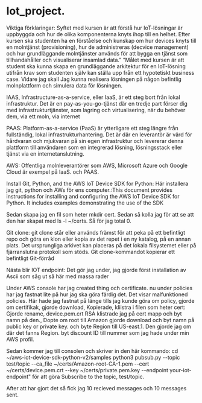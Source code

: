 # Iot_project. 
Viktiga förklaringar: Syftet med kursen är att förstå hur IoT-lösningar är uppbyggda och hur de olika komponenterna knyts ihop till en helhet.
Efter kursen ska studenten ha en förståelse och kunskap om hur devices knyts till en molntjänst (provisioning), hur de administreras (decvice management) och hur grundläggande molntjänster används för att bygga en tjänst som tillhandahåller och visualiserar insamlad data.” ”Målet med kursen är att student ska kunna skapa en grundläggande arkitektur för en IoT-lösning utifrån krav som studenten själv kan ställa upp från ett hypotetiskt business case. 
Vidare jag skall Jag kunna realisera lösningen på någon befintlig molnplattform och simulera data för lösningen.

IAAS, Infrastructure-as-a-service, eller IaaS, är ett steg bort från lokal infrastruktur. Det är en pay-as-you-go-tjänst där en tredje part förser dig med infrastrukturtjänster,
som lagring och virtualisering, när du behöver dem, via ett moln, via internet

PAAS: Platform-as-a-service (PaaS) är ytterligare ett steg längre från fullständig, lokal infrastrukturhantering. Det är där en leverantör är värd för hårdvaran och mjukvaran på sin egen infrastruktur och levererar denna plattform till användaren som en integrerad lösning, 
lösningsstack eller tjänst via en internetanslutning.

AWS: Offentliga molnleverantörer som AWS, Microsoft Azure och Google Cloud är exempel på IaaS. och PAAS.

Install Git, Python, and the AWS IoT Device SDK for Python: Här installera jag git, python och AWs för ens computer.:This document provides instructions for
installing and configuring the AWS IoT Device SDK for Python. It includes examples demonstrating the use of the SDK

Sedan skapa jag en fil som heter mkdir cert. Sedan så kolla jag för att se att den har skapat med ls -l ~/certs. Så för jag total 0.

Git clone: git clone står eller används främst för att peka på ett befintligt repo och göra en klon eller kopia av det repet i en ny katalog, på en annan 
plats. Det ursprungliga arkivet kan placeras på det lokala filsystemet eller på fjärranslutna protokoll som stöds. Git clone-kommandot kopierar ett befintligt
Git-förråd

Nästa blir IOT endpoint: Det gör jag under, jag gjorde först installation av Ascii som såg ut så här med massa rader

Under AWS console har jag created thing och certificate. nu under policies har jag fastnat lite på hur jag ska göra färdig det. 
Det visar malfunktioned policies. Här hade jag fastnat på länge tills jag kunde göra om policy, gjorde om certifikak, gjorde download, Kopierade, kliistra i filen som heter cert:
Gjorde rename, device.pem.crt
RSA klistrade jag på cert mapp och byt namn på den., Dopte om root till Amazon
gjorde download och byt namn på public key or private key.
och byte Region till US-east.1. Den gjorde jag om där det fanns Region. byt discount ID till nummer som jag hade under min AWS profil.

Sedan kommer jag till consolen och skriver in den här kommando: cd ~/aws-iot-device-sdk-python-v2/samples
python3 pubsub.py --topic test/topic --ca_file ~/certs/Amazon-root-CA-1.pem --cert ~/certs/device.pem.crt --key ~/certs/private.pem.key --endpoint your-iot-endpoint" för att göra Subscribe to the topic, test/topic. 

After att har gjort det så fick jag 10 recieved messages och 10 messages sent.


